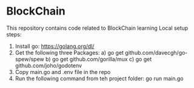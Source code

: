 # BlockChain
This repository contains code related to BlockChain learning
Local setup steps:
1. Install go: https://golang.org/dl/
2. Get the following three Packages: 
   a) go get github.com/davecgh/go-spew/spew
   b) go get github.com/gorilla/mux
   c) go get github.com/joho/godotenv
3. Copy main.go and .env file in the repo
4. Run the following command from teh project folder: go run main.go
